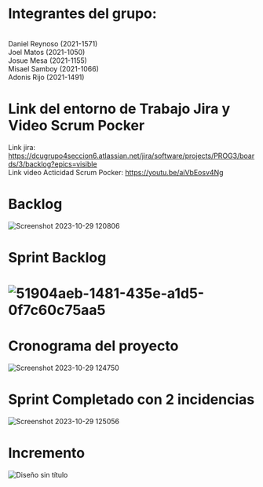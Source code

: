<h1>Integrantes del grupo:</h1><br>
  Daniel Reynoso (2021-1571)<br>
  Joel Matos (2021-1050)<br>
  Josue Mesa (2021-1155)<br>
  Misael Samboy (2021-1066)<br>
  Adonis Rijo (2021-1491)



<h1>Link del entorno de Trabajo Jira y Video Scrum Pocker</h1>

Link jira: https://dcugrupo4seccion6.atlassian.net/jira/software/projects/PROG3/boards/3/backlog?epics=visible <br>
Link video Acticidad Scrum Pocker: https://youtu.be/aiVbEosv4Ng

<h1>Backlog</h1>

![Screenshot 2023-10-29 120806](https://github.com/DanielReyno/Scrum-Project/assets/121466966/bc8a2ec9-5c3c-40cb-b9ed-46f4c8d1ecbf)

<h1>Sprint Backlog<h1>

![51904aeb-1481-435e-a1d5-0f7c60c75aa5](https://github.com/DanielReyno/Scrum-Project/assets/121466966/890ef60c-231b-4237-919f-c4b16a70753d)

<h1>Cronograma del proyecto</h1>

![Screenshot 2023-10-29 124750](https://github.com/DanielReyno/Scrum-Project/assets/121466966/8277414a-4589-4a65-bdc1-607d861a7a90)

<h1>Sprint Completado con 2 incidencias</h1>

![Screenshot 2023-10-29 125056](https://github.com/DanielReyno/Scrum-Project/assets/121466966/38cef15c-14db-41cd-92de-12cdea3aef0e)

<h1>Incremento</h1>

![Diseño sin título](https://github.com/DanielReyno/Scrum-Project/assets/121466966/1be4a61f-748e-4542-8540-c7393969047f)



